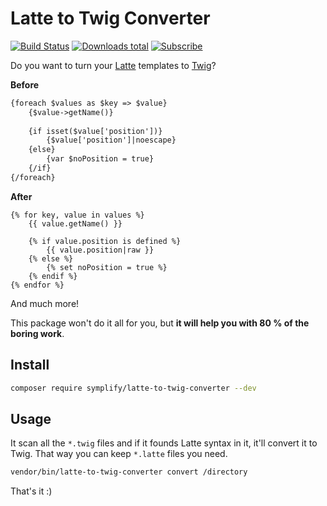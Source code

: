 # Latte to Twig Converter

[![Build Status](https://img.shields.io/travis/Symplify/LatteToTwigConverter/master.svg?style=flat-square)](https://travis-ci.org/Symplify/LatteToTwigConverter)
[![Downloads total](https://img.shields.io/packagist/dt/symplify/latte-to-twig-converter.svg?style=flat-square)](https://packagist.org/packages/symplify/latte-to-twig-converter)
[![Subscribe](https://img.shields.io/badge/subscribe-to--releases-green.svg?style=flat-square)](https://libraries.io/packagist/symplify%latte-to-twig-converter)

Do you want to turn your [Latte](https://latte.nette.org/en/) templates to [Twig](https://twig.symfony.com/)?


**Before**

```html
{foreach $values as $key => $value}
    {$value->getName()} 
    
    {if isset($value['position'])}
        {$value['position']|noescape}
    {else}
        {var $noPosition = true}
    {/if}
{/foreach}
```

**After**

```twig
{% for key, value in values %}
    {{ value.getName() }}
    
    {% if value.position is defined %}
        {{ value.position|raw }}
    {% else %}
        {% set noPosition = true %}
    {% endif %}
{% endfor %}
```

And much more!

This package won't do it all for you, but **it will help you with 80 % of the boring work**.

## Install

```bash
composer require symplify/latte-to-twig-converter --dev
```

## Usage

It scan all the `*.twig` files and if it founds Latte syntax in it, it'll convert it to Twig.
That way you can keep `*.latte` files you need.


```bash
vendor/bin/latte-to-twig-converter convert /directory
```

That's it :)
